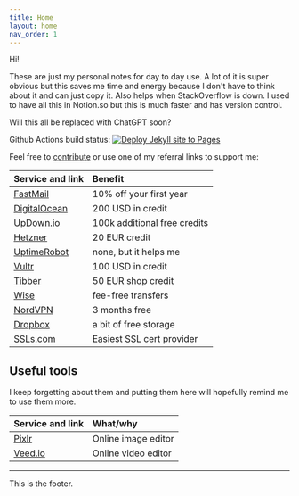 ```yaml
---
title: Home
layout: home
nav_order: 1
---
```


Hi!

These are just my personal notes for day to day use. A lot of it is super obvious 
but this saves me time and energy because I don't have to think about it and can
just copy it. Also helps when StackOverflow is down. I used to have all this in 
Notion.so but this is much faster and has version control.

Will this all be replaced with ChatGPT soon?

Github Actions build status: [![Deploy Jekyll site to Pages](https://github.com/AikedeJongste/docs.aikedejongste.nl/actions/workflows/pages.yml/badge.svg)](https://github.com/AikedeJongste/docs.aikedejongste.nl/actions/workflows/pages.yml)

Feel free to [contribute](https://github.com/AikedeJongste/docs.aikedejongste.nl) or use one of my referral links to support me:


| Service and link      | Benefit	           | 
|:-------------|:------------------|
| [FastMail](https://ref.fm/u18937512) |  10% off your first year |
| [DigitalOcean](https://m.do.co/c/c86b33c659ed) | 200 USD in credit |
| [UpDown.io](https://updown.io/r/vw0un) | 100k additional free credits |
| [Hetzner](https://hetzner.cloud/?ref=Fp0GlpkddM38) | 20 EUR credit |
| [UptimeRobot](https://uptimerobot.com/?rid=9627671ef4601a) | none, but it helps me |
| [Vultr](https://www.vultr.com/?ref=9210110) | 100 USD in credit |
| [Tibber](https://invite.tibber.com/h3g14emf) | 50 EUR shop credit |
| [Wise](https://wise.com/invite/ath/jacobusd57) | fee-free transfers |
| [NordVPN](https://ref.nordvpn.com/DxpJQdbJXor) | 3 months free |
| [Dropbox](https://www.dropbox.com/referrals/AAAc1Ay24GYAfmsQUpFrBztSknXBkS1fWCc?src=global9) | a bit of free storage |
| [SSLs.com](https://ssls.sjv.io/vNzVeW) |  Easiest SSL cert provider |

## Useful tools 

I keep forgetting about them and putting them here will hopefully remind me to use them more.

| Service and link      | What/why	           | 
|:-------------|:------------------|
| [Pixlr](https://pixlr.com/nl/x/) |  Online image editor |
| [Veed.io](https://veed.io) |  Online video editor |

----

This is the footer.
